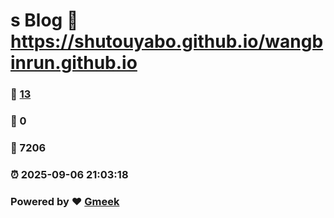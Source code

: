 # s Blog :link: https://shutouyabo.github.io/wangbinrun.github.io 
### :page_facing_up: [13](https://shutouyabo.github.io/wangbinrun.github.io/tag.html) 
### :speech_balloon: 0 
### :hibiscus: 7206 
### :alarm_clock: 2025-09-06 21:03:18 
### Powered by :heart: [Gmeek](https://github.com/Meekdai/Gmeek)
